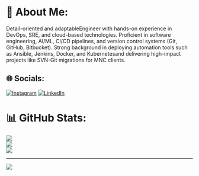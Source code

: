 # 💫 About Me:
Detail-oriented and adaptableEngineer with hands-on experience in DevOps, SRE, and cloud-based technologies.
 Proficient in software engineering, AI/ML, CI/CD pipelines, and version control systems (Git, GitHub, Bitbucket). Strong background in
 deploying automation tools such as Ansible, Jenkins, Docker, and Kubernetesand delivering high-impact projects like SVN-Git
 migrations for MNC clients. 


## 🌐 Socials:
[![Instagram](https://img.shields.io/badge/Instagram-%23E4405F.svg?logo=Instagram&logoColor=white)](https://instagram.com/_sarthak_chaudhary_) [![LinkedIn](https://img.shields.io/badge/LinkedIn-%230077B5.svg?logo=linkedin&logoColor=white)](https://www.linkedin.com/in/sarthak-chaudhary-436354245/) 


# 📊 GitHub Stats:
![](https://github-readme-stats.vercel.app/api?username=SarthakChaudhary46&theme=dark&hide_border=false&include_all_commits=true&count_private=false)<br/>
![](https://github-readme-streak-stats.herokuapp.com/?user=SarthakChaudhary46&theme=dark&hide_border=false)<br/>
![](https://github-readme-stats.vercel.app/api/top-langs/?username=SarthakChaudhary46&theme=dark&hide_border=false&include_all_commits=true&count_private=false&layout=compact)

---
[![](https://visitcount.itsvg.in/api?id=SarthakChaudhary46&icon=0&color=0)](https://visitcount.itsvg.in)

<!-- Proudly created with GPRM ( https://gprm.itsvg.in ) -->
